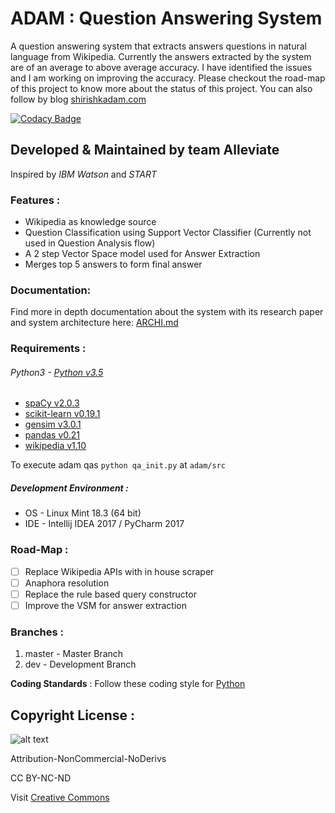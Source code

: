 # ADAM : Question Answering System
A question answering system that extracts answers questions in natural language from Wikipedia. Currently the answers 
extracted by the system are of an average to above average accuracy. I have identified the issues and I am working on 
improving the accuracy. Please checkout the road-map of this project to know more about the status of this project.
You can also follow by blog [shirishkadam.com](https://www.shirishkadam.com/)

[![Codacy Badge](https://api.codacy.com/project/badge/Grade/2e669faacb12496f9d4e97f3a0cfc361)](https://www.codacy.com/app/5hirish/adam_qas?utm_source=github.com&utm_medium=referral&utm_content=5hirish/adam_qas&utm_campaign=badger)

## Developed & Maintained by team Alleviate
Inspired by *IBM Watson* and *START*

### Features :
* Wikipedia as knowledge source
* Question Classification using Support Vector Classifier (Currently not used in Question Analysis flow)
* A 2 step Vector Space model used for Answer Extraction
* Merges top 5 answers to form final answer

### Documentation:
Find more in depth documentation about the system with its research paper and system architecture here: [ARCHI.md](/doc/ARCHI.md)

### Requirements :
###### Python3 - [Python v3.5](https://docs.python.org/3/)
* [spaCy v2.0.3](https://spacy.io/)
* [scikit-learn v0.19.1](http://scikit-learn.org/)
* [gensim v3.0.1](https://radimrehurek.com/gensim/)
* [pandas v0.21](http://pandas.pydata.org/)
* [wikipedia v1.10](https://pypi.python.org/pypi/wikipedia/)

To execute adam qas `python qa_init.py` at `adam/src`

##### Development Environment :
* OS - Linux Mint 18.3 (64 bit)
* IDE - Intellij IDEA 2017 / PyCharm 2017

### Road-Map :
- [ ] Replace Wikipedia APIs with in house scraper
- [ ] Anaphora resolution
- [ ] Replace the rule based query constructor
- [ ] Improve the VSM for answer extraction

### Branches :
1. master - Master Branch
2. dev - Development Branch

__Coding Standards__ : Follow these coding style for [Python](http://docs.python-guide.org/en/latest/writing/style/)

## Copyright License :
![alt text](https://licensebuttons.net/l/by-nc-nd/3.0/88x31.png "CC BY-NC-ND")

Attribution-NonCommercial-NoDerivs 

CC BY-NC-ND

Visit [Creative Commons](https://creativecommons.org/licenses/by-nc-nd/4.0/)


